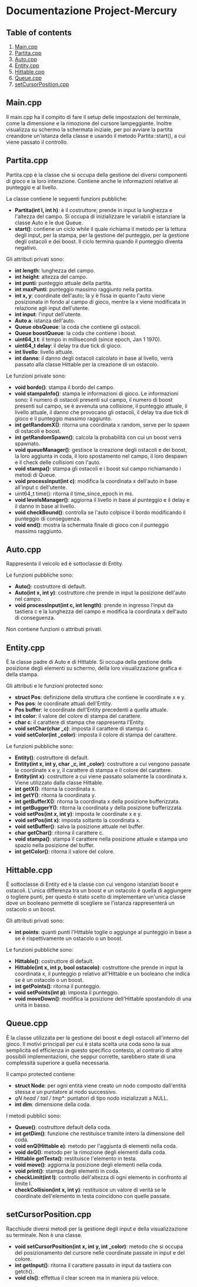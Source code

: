
# Documentazione Project-Mercury

## Table of contents
1. [ Main.cpp ](#main)  
2. [ Partita.cpp ](#partita)
3. [ Auto.cpp ](#auto)
4. [ Entity.cpp ](#entity)
5. [ Hittable.cpp ](#hittable)
6. [ Queue.cpp ](#queue)
7. [ setCursorPosition.cpp ](#setCursorPosition)

<a name="main"></a>
## Main.cpp
Il main.cpp ha il compito di fare il setup delle impostazioni del terminale, come la dimensione e la  rimozione del cursore lampeggiante. Inoltre visualizza su schermo la schermata iniziale, per poi avviare la partita creandone un'istanza della classe e usando il metodo Partita::start(), a cui viene passato il controllo.

<a name="partita"></a>
## Partita.cpp
Partita.cpp è la classe che si occupa della gestione dei diversi componenti di gioco e la loro interazione. Contiene anche le informazioni relative al punteggio e al livello.

La classe contiene le seguenti funzioni pubbliche:

 - **Partita(int l, int h)**: è il costruttore; prende in input la lunghezza e l'altezza del campo. Si occupa di inizializzare le variabili e istanziare la classe Auto e le due Queue.
 - **start()**: contiene un ciclo while il quale richiama il metodo per la lettura degli input, per la stampa, per la gestione del punteggio, per la gestione degli ostacoli e dei boost. Il ciclo termina quando il punteggio diventa negativo.

Gli attributi privati sono:

 - **int length**: lunghezza del campo.
 - **int height**: altezza del campo.
 - **int punti**: punteggio attuale della partita.
 - **int maxPunti**: punteggio massimo raggiunto nella partita.
 - **int x, y**: coordinate dell'auto; la y è fissa in quanto l'auto viene posizionata in fondo al campo di gioco, mentre la x viene modificata in relazione agli input dell'utente.
 - **int input**: l'input dell'utente.
 - **Auto a**: istanza dell'auto.
 - **Queue obsQueue**: la coda che contiene gli ostacoli.
 - **Queue boostQueue**: la coda che contiene i boost.
 - **uint64_t t**: il tempo in millisecondi (since epoch, Jan 1 1970).
 - **uint64_t delay**: il delay tra due tick di gioco.
 - **int livello**: livello attuale.
 - **int danno**: il danno degli ostacoli calcolato in base al livello, verrà passato alla classe Hittable per la creazione di un ostacolo.

Le funzioni private sono:

 - **void bordo()**: stampa il bordo del campo.
 - **void stampaInfo()**: stampa le informazioni di gioco. Le informazioni sono: il numero di ostacoli presenti sul campo, il numero di boost presenti sul campo, se è avvenuta una collisione, il punteggio attuale, il livello attuale, il danno che provocano gli ostacoli, il delay tra due tick di gioco e il punteggio massimo raggiunto.
 - **int getRandomX()**: ritorna una coordinata x random, serve per lo spawn di ostacoli e boost.
 - **int getRandomSpawn()**: calcola la probabilità con cui un boost verrà spawnato.
 - **void queueManager()**: gestisce la creazione degli ostacoli e dei boost, la loro aggiunta in coda, il loro spostamento nel campo, il loro despawn e il check delle collisioni con l'auto.
 - **void stampa()**: stampa gli ostacoli e i boost sul campo richiamando i metodi di Queue.
 - **void processInput(int c)**: modifica la coordinata x dell'auto in base all'input c dell'utente.
 - uint64_t time(): ritorna il time_since_epoch in ms.
 - **void levelsManager()**: aggiorna il livello in base al punteggio e il delay e il danno in base al livello.
 - **void checkBound()**: controlla se l'auto colpisce il bordo modificando il punteggio di conseguenza.
 - **void end()**: mostra la schermata finale di gioco con il punteggio massimo raggiunto.

<a name="auto"></a>
## Auto.cpp
Rappresenta il veicolo ed è sottoclasse di Entity. 

Le funzioni pubbliche sono:

 - **Auto()**: costruttore di default.
 - **Auto(int x, int y)**: costruttore che prende in input la posizione dell'auto nel campo.
 - **void processInput(int c, int length)**: prende in ingresso l'input da tastiera c e la lunghezza del campo e modifica la coordinata x dell'auto di conseguenza.
 
 Non contiene funzioni o attributi privati.

<a name="entity"></a>
## Entity.cpp
È la classe padre di Auto e di Hittable. Si occupa della gestione della posizione degli elementi su schermo, della loro visualizzazione grafica e della stampa.

Gli attributi e le funzioni protected sono:

 - **struct Pos**: definizione della struttura che contiene le coordinate x e y.
 - **Pos pos**: le coordinate attuali dell'Entity.
 - **Pos buffer**: le coordinate dell'Entity precedenti a quella attuale. 
 - **int color**: il valore del colore di stampa del carattere.
 - **char c**: il carattere di stampa che rappresenta l'Entity.
 - **void setChar(char _c)**: imposta il carattere di stampa c.
 - **void setColor(int _color)**: imposta il colore di stampa del carattere.

Le funzioni pubbliche sono: 

 - **Entity()**: costruttore di default.
 - **Entity(int x, int y, char _c, int _color)**: costruttore a cui vengono passate le coordinate x e y, il carattere di stampa e il colore del carattere.
 - **Entity(int x)**: costruttore a cui viene passato solamente la coordinata x. Viene utilizzato dalla classe Hittable.
 - **int getX()**: ritorna la coordinata x.
 - **int getY()**: ritorna la coordinata y.
 - **int getBufferX()**: ritorna la coordinata x della posizione bufferizzata.
 - **int getBuggerY()**: ritorna la coordinata y della posizione bufferizzata.
 - **void setPos(int x, int y)**: imposta le coordinate x e y.
 - **void setPos(int x)**: imposta soltanto la coordinata x.
 - **void setBuffer()**: salva la posizione attuale nel buffer.
 - **char getChar()**: ritorna il carattere c.
 - **void stampa()**: stampa il carattere nella posizione attuale e stampa uno spazio nella posizione del buffer.
 - **int getColor()**: ritorna il valore del colore.

<a name="hittable"></a>
## Hittable.cpp
È sottoclasse di Entity ed è la classe con cui vengono istanziati boost e ostacoli.
L'unica differenza tra un boost e un ostacolo è quella di aggiungere o togliere punti, per questo è stato scelto di implementare un'unica classe dove un booleano permette di scegliere se l'istanza rappresenterà un ostacolo o un boost.

Gli attributi privati sono:

 - **int points**: quanti punti l'Hittable toglie o aggiunge al punteggio in base a se è rispettivamente un ostacolo o un boost.

Le funzioni pubbliche sono:

 - **Hittable()**: costruttore di default.
 - **Hittable(int x, int p, bool ostacolo)**: costruttore che prende in input la coordinata x, il punteggio p relativo all'Hittable e un booleano che indica se è un ostacolo o un boost.
 - **int getPoints()**: ritorna il punteggio.
 - **void setPoints(int p)**: imposta il punteggio.
 - **void moveDown()**: modifica la posizione dell'Hittable spostandolo di una unità in basso.

<a name="queue"></a>
## Queue.cpp
È la classe utilizzata per la gestione dei boost e degli ostacoli all'interno del gioco.
Il motivi principali per cui è stata scelta una coda sono la sua semplicità ed efficienza in questo specifico contesto, al contrario di altre possibili implementazioni, che seppur corrette, sarebbero state di una complessità superiore a quella necessaria.

Il campo protected contiene:

 - **struct Node**: per ogni entità viene creato un nodo composto dall'entità stessa e un puntatore al nodo successivo.
 - **qN* head / tail / tmp**: puntatori di tipo nodo inizializzati a NULL.
 - **int dim**: dimensione della coda.

I metodi pubblici sono:

 - **Queue()**: costruttore default della coda.
 - **int getDim()**: funzione che restituisce tramite intero la dimensione dell coda.
 - **void enQ(Hittable e)**: metodo per l'aggiunta di elementi nella coda.
 - **void deQ()**: metodo per la rimozione degli elementi dalla coda.
 - **Hittable getTesta()**: restituisce l'elemento in testa.
 - **void move()**: aggiorna la posizione degli elementi nella coda.
 - **void print()**: stampa degli elementi in coda.
 - **checkLimit(int l)**: controllo dell'altezza di ogni elemento in confronto al limite l.
 - **checkCollision(int x, int y)**: restituisce un valore di verità se le coordinate dell'elemento in testa coincidono con quelle passate. 

<a name="setCursorPosition"></a>
## setCursorPosition.cpp
Racchiude diversi metodi per la gestione degli input e della visualizzazione su terminale. Non è una classe.

 - **void setCursorPosition(int x, int y, int _color)**: metodo che si occupa del posizionamento del cursore nelle coordinate passate in input e del colore.
 - **int getInput()**: ritorna il carattere passato in input da tastiera con getch().
 - **void cls()**: effettua il clear screen ma in maniera più veloce. 
